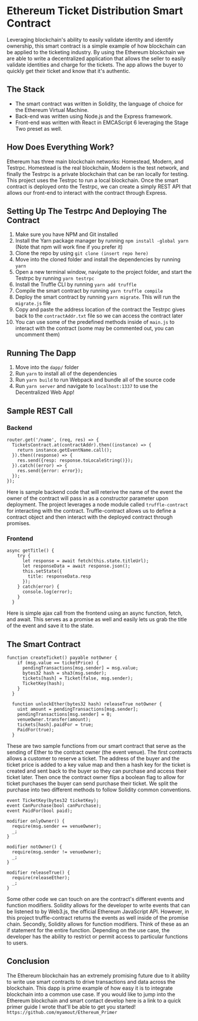 # Ethereum Ticket Distribution Smart Contract
Leveraging blockchain's ability to easily validate identity and identify ownership, this smart contract is a simple example of how blockchain can be applied to the ticketing industry. By using the Ethereum blockchain we are able to write a decentralized application that allows the seller to easily validate identities and charge for the tickets. The app allows the buyer to quickly get their ticket and know that it's authentic.

## The Stack
  - The smart contract was written in Solidity, the language of choice for the Ethereum Virtual Machine.
  - Back-end was written using Node.js and the Express framework.
  - Front-end was written with React in EMCAScript 6 leveraging the Stage Two preset as well.

## How Does Everything Work?
Ethereum has three main blockchain networks: Homestead, Modern, and Testrpc. Homestead is the real blockchain, Modern is the test network, and finally the Testrpc is a private blockchain that can be ran locally for testing. This project uses the Testrpc to run a local blockchain. Once the smart contract is deployed onto the Testrpc, we can create a simply REST API that allows our front-end to interact with the contract through Express.

## Setting Up The Testrpc And Deploying The Contract
  1. Make sure you have NPM and Git installed
  2. Install the Yarn package manager by running `npm install -global yarn` (Note that npm will work fine if you prefer it)
  3. Clone the repo by using `git clone (insert repo here)`
  4. Move into the cloned folder and install the dependencies by running `yarn`
  5. Open a new terminal window, navigate to the project folder, and start the Testrpc by running `yarn testrpc`
  6. Install the Truffle CLI by running `yarn add truffle`
  7. Compile the smart contract by running `yarn truffle compile`
  8. Deploy the smart contract by running `yarn migrate`. This will run the `migrate.js` file
  9. Copy and paste the address location of the contract the Testrpc gives back to the `contractAddr.txt` file so we can access the contract later
  10. You can use some of the predefined methods inside of `main.js` to interact with the contract (some may be commented out, you can uncomment them)

## Running The Dapp
  1. Move into the `dapp/` folder
  2. Run `yarn` to install all of the dependencies
  3. Run `yarn build` to run Webpack and bundle all of the source code
  4. Run `yarn server` and navigate to `localhost:1337` to use the Decentralized Web App!

## Sample REST Call

### Backend
```
router.get('/name', (req, res) => {
  TicketsContract.at(contractAddr).then((instance) => {
    return instance.getEventName.call();
  }).then((response) => {
    res.send({resp: response.toLocaleString()});
  }).catch((error) => {
    res.send({error: error});
  });
});
```
Here is sample backend code that will reterive the name of the event the owner of the contract will pass in as a constructor parameter upon deployment.
The project leverages a node module called `truffle-contract` for interacting with the contract. Truffle-contract allows us to define a contract object and then interact with the deployed contract through promises.

### Frontend
```
async getTitle() {
    try {
      let response = await fetch(this.state.titleUrl);
      let responseData = await response.json();
      this.setState({
        title: responseData.resp
      });
    } catch(error) {
      console.log(error);
    }
  }
  ```
  Here is simple ajax call from the frontend using an async function, fetch, and await. This serves as a promise as well and easily lets us grab the title of the event and save it to the state.

## The Smart Contract
```
function createTicket() payable notOwner {
    if (msg.value == ticketPrice) {
      pendingTransactions[msg.sender] = msg.value;
      bytes32 hash = sha3(msg.sender);
      tickets[hash] = Ticket(false, msg.sender);
      TicketKey(hash);
    }
  }

  function unlockEther(bytes32 hash) releaseTrue notOwner {
    uint amount = pendingTransactions[msg.sender];
    pendingTransactions[msg.sender] = 0;
    venueOwner.transfer(amount);
    tickets[hash].paidFor = true;
    PaidFor(true);
  }
  ```
  These are two sample functions from our smart contract that serve as the sending of Ether to the contract owner (the event venue). The first contracts allows a customer to reserve a ticket. The address of the buyer and the ticket price is added to a key value map and then a hash key for the ticket is created and sent back to the buyer so they can purchase and access their ticket later. Then once the contract owner flips a boolean flag to allow for ticket purchases the buyer can send purchase their ticket. We split the purchase into two different methods to follow Solidity common conventions.

  ```
  event TicketKey(bytes32 ticketKey);
  event CanPurchase(bool canPurchase);
  event PaidFor(bool paid);

  modifier onlyOwner() {
    require(msg.sender == venueOwner);
    _;
  }

  modifier notOwner() {
    require(msg.sender != venueOwner);
    _;
  }

  modifier releaseTrue() {
    require(releaseEther);
    _;
  }
  ```
  Some other code we can touch on are the contract's different events and function modifiers. Solidity allows for the developer to write events that can be listened to by Web3.js, the official Ethereum JavaScript API. However, in this project truffle-contract returns the events as well inside of the promise chain. Secondly, Solidity allows for function modifiers. Think of these as an if statement for the entire function. Depending on the use case, the developer has the ability to restrict or permit access to particular functions to users.

## Conclusion
The Ethereum blockchain has an extremely promising future due to it ability to write use smart contracts to drive transactions and data across the blockchain. This dapp is prime example of how easy it is to integrate blockchain into a common use case. If you would like to jump into the Ethereum blockchain and smart contact develop here is a link to a quick primer guide I wrote that'll be able to get you started!
`https://github.com/myamout/Ethereum_Primer`
